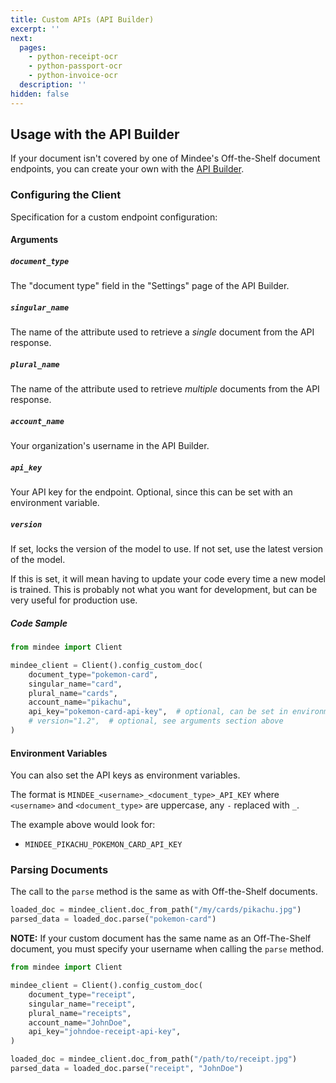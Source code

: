```yaml
---
title: Custom APIs (API Builder)
excerpt: ''
next:
  pages:
    - python-receipt-ocr
    - python-passport-ocr
    - python-invoice-ocr
  description: ''
hidden: false
---
```

## Usage with the API Builder
If your document isn't covered by one of Mindee's Off-the-Shelf document endpoints,
you can create your own with the
[API Builder](https://developers.mindee.com/docs/build-your-first-document-parsing-api).

### Configuring the Client
Specification for a custom endpoint configuration:

#### Arguments

##### `document_type`
The "document type" field in the "Settings" page of the API Builder.

##### `singular_name`
The name of the attribute used to retrieve a _single_ document from the API response.

##### `plural_name`
The name of the attribute used to retrieve _multiple_ documents from the API response.

##### `account_name`
Your organization's username in the API Builder.

##### `api_key`
Your API key for the endpoint. Optional, since this can be set with an environment variable.

##### `version`
If set, locks the version of the model to use. If not set, use the latest version of the model.

If this is set, it will mean having to update your code every time a new model is trained.
This is probably not what you want for development, but can be very useful for production use.

##### Code Sample

```python
from mindee import Client

mindee_client = Client().config_custom_doc(
    document_type="pokemon-card",
    singular_name="card",
    plural_name="cards",
    account_name="pikachu",
    api_key="pokemon-card-api-key",  # optional, can be set in environment
    # version="1.2",  # optional, see arguments section above
)
```

#### Environment Variables
You can also set the API keys as environment variables.

The format is `MINDEE_<username>_<document_type>_API_KEY` where `<username>` and `<document_type>` are uppercase, any `-` replaced with `_`.

The example above would look for:

* `MINDEE_PIKACHU_POKEMON_CARD_API_KEY`

### Parsing Documents
The call to the `parse` method is the same as with Off-the-Shelf documents.

```python
loaded_doc = mindee_client.doc_from_path("/my/cards/pikachu.jpg")
parsed_data = loaded_doc.parse("pokemon-card")
```

**NOTE:** If your custom document has the same name as an Off-The-Shelf document,
you must specify your username when calling the `parse` method.

```python
from mindee import Client

mindee_client = Client().config_custom_doc(
    document_type="receipt",
    singular_name="receipt",
    plural_name="receipts",
    account_name="JohnDoe",
    api_key="johndoe-receipt-api-key",
)

loaded_doc = mindee_client.doc_from_path("/path/to/receipt.jpg")
parsed_data = loaded_doc.parse("receipt", "JohnDoe")
```